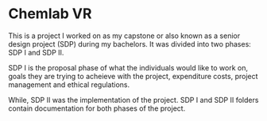 # Chemlab VR

This is a project I worked on as my capstone or also known as a senior design project (SDP) during my bachelors. It was divided into two phases: SDP I and SDP II. 

SDP I is the proposal phase of what the individuals would like to work on, goals they are trying to acheieve with the project, expenditure costs, project management and ethical regulations.

While, SDP II was the implementation of the project. SDP I and SDP II folders contain documentation for both phases of the project.
 
